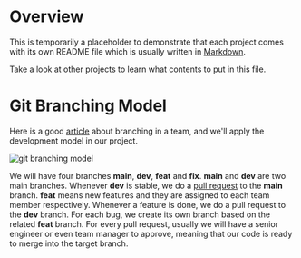 # Overview

This is temporarily a placeholder to demonstrate that each project comes with its own README file which is usually
written in [Markdown](https://github.github.com/gfm/#introduction).

Take a look at other projects to learn what contents to put in this file.

# Git Branching Model

Here is a good [article](https://nvie.com/posts/a-successful-git-branching-model/) about branching in a team, and we'll 
apply the development model in our project.

![git branching model](https://nvie.com/img/git-model@2x.png)

We will have four branches **main**, **dev**, **feat** and **fix**. **main** and **dev** are two main branches.
Whenever **dev** is stable, we do a
[pull request](https://docs.github.com/en/pull-requests/collaborating-with-pull-requests/proposing-changes-to-your-work-with-pull-requests/about-pull-requests)
to the **main** branch. **feat** means new features and they are assigned to each team member respectively. Whenever a
feature is done, we do a pull request to the **dev** branch. For each bug, we create its own branch based on the
related **feat** branch. For every pull request, usually we will have a senior engineer or even team manager to approve,
meaning that our code is ready to merge into the target branch.